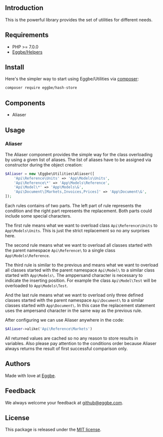 ## Introduction
This is the powerful library provides the set of utilities for different needs.       


## Requirements
* PHP >= 7.0.0
* [Eggbe/Helpers](https://github.com/eggbe/helpers)

## Install
Here's the simpler way to start using Eggbe/Utilities via [composer](http://getcomposer.org):

```bash
composer require eggbe/hash-store
```

## Components
* Aliaser

## Usage

### Aliaser
The Aliaser component provides the simple way for the class overloading by using a given list of aliases.
The list of aliases have to be assigned via constructor during the object creation:   

```php
$Aliaser = new \Eggbe\Utilities\Aliaser([
	'Api\Reference\Units' => 'App\Models\Units',
	'Api\Reference\*' => 'App\Models\Reference',
	'Api\Model\*' => 'App\Models\&',
	'Api\Document\[Markets,Invoices,Prices]' => 'App\Document\&',
]);
```

Each rules contains of two parts. The left part of rule represents the condition and the right part represents the replacement. 
Both parts could include some special characters.

The first rule means what we want to overload class ```Api\Reference\Units``` to ```App\Models\Units```. 
This is just the strict replacement so no any surprises here.  

The second rule means what we want to overload all classes started with the parent namespace ```Api\Reference\``` 
to a single class ```App\Models\Reference```. 

The third rule is similar to the previous and means what we want to overload all classes started with the parent namespace ```Api\Model\``` 
to a similar class started with ```App\Models\```. The amppersand character is necessary to indicate the inserting position. 
For example the class ```Api\Model\Test``` will be overloaded to ```App\Models\Test```.  

And the last rule means what we want to overload only three defined classes started with the parent namespace ```Api\Document\``` 
to a similar classes started with ```App\Document\```. In this case the replacement statement uses the ampersand character 
in the same way as the previous rule.

After configuring we can use Aliaser anywhere in the code:

```php
$Aliaser->alike('Api\Reference\Markets')
```
All returned values are cached so no any reason to store results in variables. 
Also please pay attention to the conditions order because Aliaser always returns the result of first successful comparison only.

## Authors
Made with love at [Eggbe](http://eggbe.com).


## Feedback 
We always welcome your feedback at [github@eggbe.com](mailto:github@eggbe.com).


## License
This package is released under the [MIT license](https://github.com/eggbe/utilities/blob/master/LICENSE).
